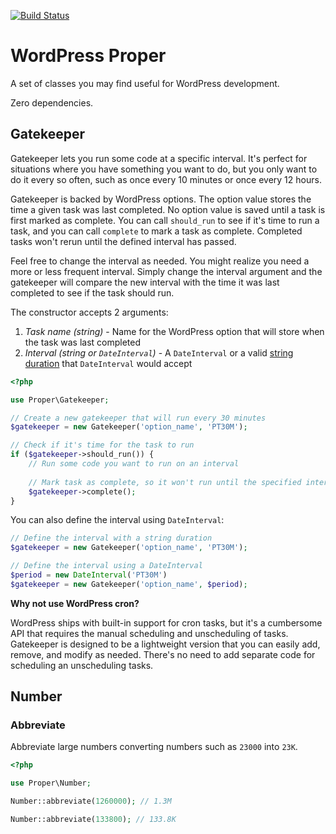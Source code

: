 [![Build Status](https://app.travis-ci.com/andrewjmead/wordpress-proper.svg?branch=main)](https://app.travis-ci.com/andrewjmead/wordpress-proper)

# WordPress Proper

A set of classes you may find useful for WordPress development.

Zero dependencies.

## Gatekeeper

Gatekeeper lets you run some code at a specific interval. It's perfect for situations where you have something you want to do, but you only want to do it every so often, such as once every 10 minutes or once every 12 hours.

Gatekeeper is backed by WordPress options. The option value stores the time a given task was last completed. No option value is saved until a task is first marked as complete. You can call `should_run` to see if it's time to run a task, and you can call `complete` to mark a task as complete. Completed tasks won't rerun until the defined interval has passed.

Feel free to change the interval as needed. You might realize you need a more or less frequent interval. Simply change the interval argument and the gatekeeper will compare the new interval with the time it was last completed to see if the task should run.

The constructor accepts 2 arguments:

1. *Task name (string)* - Name for the WordPress option that will store when the task was last completed
2. *Interval (string or `DateInterval`)* - A `DateInterval` or a valid [string duration](https://www.php.net/manual/en/dateinterval.construct.php#refsect1-dateinterval.construct-parameters) that `DateInterval` would accept


```php
<?php

use Proper\Gatekeeper;

// Create a new gatekeeper that will run every 30 minutes
$gatekeeper = new Gatekeeper('option_name', 'PT30M');

// Check if it's time for the task to run
if ($gatekeeper->should_run()) {
    // Run some code you want to run on an interval
    
    // Mark task as complete, so it won't run until the specified interval of time has passed
    $gatekeeper->complete();
}
```

You can also define the interval using `DateInterval`:

```php
// Define the interval with a string duration
$gatekeeper = new Gatekeeper('option_name', 'PT30M');

// Define the interval using a DateInterval
$period = new DateInterval('PT30M')
$gatekeeper = new Gatekeeper('option_name', $period);
```

**Why not use WordPress cron?**

WordPress ships with built-in support for cron tasks, but it's a cumbersome API that requires the manual scheduling and unscheduling of tasks. Gatekeeper is designed to be a lightweight version that you can easily add, remove, and modify as needed. There's no need to add separate code for scheduling an unscheduling tasks. 

## Number

### Abbreviate

Abbreviate large numbers converting numbers such as `23000` into `23K`.


```php
<?php

use Proper\Number;

Number::abbreviate(1260000); // 1.3M

Number::abbreviate(133800); // 133.8K
```

